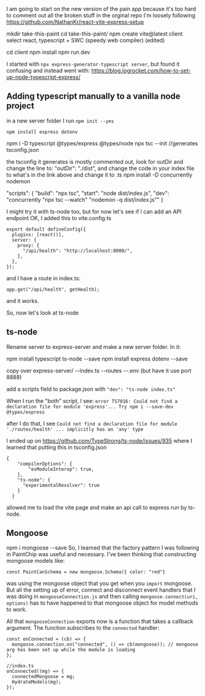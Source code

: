 I am going to start on the new version of the pain app because it's too hard to comment out all the broken stuff in the orginal repo
I'm loosely following https://github.com/NathanKr/react-vite-express-setup

mkdir take-this-paint
cd take-this-paint/
npm create vite@latest client
select react, typescript + SWC (speedy web compiler) (edited)

cd client
npm install
npm run dev

I started with `npx express-generator-typescript server`, but found it confusing and instead went with: https://blog.logrocket.com/how-to-set-up-node-typescript-express/

## Adding typescript manually to a vanilla node project

in a new server folder I run `npm init --yes`

`npm install express dotenv`

npm i -D typescript @types/express @types/node
npx tsc --init //generates tsconfig.json

the tsconfig it generates is mostly commented out, look for outDir and change the line to: "outDir": "./dist",
and change the code in your index file to what's in the link above and change it to .ts
npm install -D concurrently nodemon

"scripts": {
"build": "npx tsc",
"start": "node dist/index.js",
"dev": "concurrently \"npx tsc --watch\" \"nodemon -q dist/index.js\""
}

I might try it with ts-node too, but for now let's see if I can add an API endpoint
OK, I added this to vite.config.ts

```
export default defineConfig({
  plugins: [react()],
  server: {
    proxy: {
      "/api/health": "http://localhost:8000/",
    },
  },
});
```

and I have a route in index.ts:

```
app.get("/api/health", getHealth);
```

and it works.

So, now let's look at ts-node

## ts-node

Rename server to express-server and make a new server folder. In it:

npm install typescript ts-node --save
npm install express dotenv --save

copy over
express-server/
--index.ts
--routes
--.env (but have it use port 8888)

add a scripts field to package.json with `"dev": "ts-node index.ts"`

When I run the "both" script, I see: `error TS7016: Could not find a declaration file for module 'express'... Try npm i --save-dev @types/express`

after I do that, I see `Could not find a declaration file for module './routes/health' ... implicitly has an 'any' type`

I ended up on https://github.com/TypeStrong/ts-node/issues/935 where I learned that putting this in tsconfig.json

```
{
    "compilerOptions": {
        "esModuleInterop": true,
    },
    "ts-node": {
      "experimentalResolver": true
    }
  }
```

allowed me to load the vite page and make an api call to express run by ts-node.

## Mongoose

npm i mongoose --save
So, I learned that the factory pattern I was following in PaintChip was useful and necessary. I've been thinking that constructing mongoose models like:

```
const PaintCanSchema = new mongoose.Schema({ color: "red"}
```

was using the mongoose object that you get when you `import` mongoose. But all the setting up of error, connect and disconnect event handlers that I was doing in `mongooseConnection.js` and then calling `mongoose.connect(uri, options)` has to have happened to that mongoose object for model methods to work.

All that `mongooseConnection` exports now is a function that takes a callback argument. The function subscribes to the `connected` handler:

```
const onConnected = (cb) => {
  mongoose.connection.on("connected", () => cb(mongoose)); // mongoose arg has been set up while the module is loading
};
```

```
//index.ts
onConnected((mg) => {
  connectedMongoose = mg;
  HydrateModels(mg);
});
```
